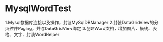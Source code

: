 # MysqlWordTest
1.Mysql数据库连接以及操作，封装MySqlDBManager
2.封装DataGridView的分页控件Paging，并与DataGridView绑定
3.创建Word文档，增加图片、横线、表格、文字，封装WordHelper
